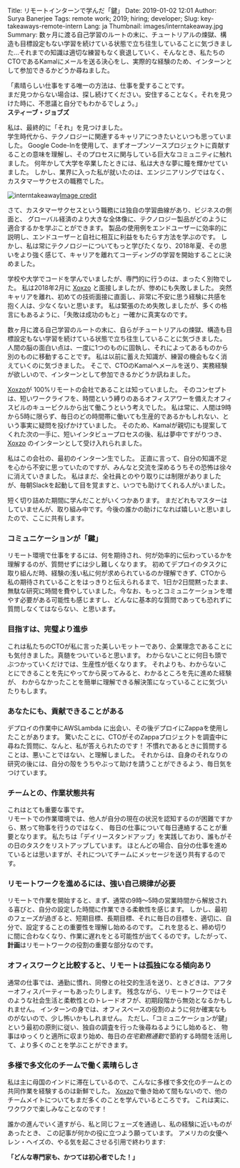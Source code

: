 Title: リモートインターンで学んだ「鍵」
Date: 2019-01-02 12:01
Author: Surya Banerjee
Tags: remote work; 2019; hiring; developer;
Slug: key-takeaways-remote-intern
Lang: ja
Thumbnail: images/interntakeaway.jpg
Summary: 数ヶ月に渡る自己学習のルートの末に、チュートリアルの煉獄、構造も目標設定もない学習を続けている状態で立ち往生していることに気づきました...それまでの知識は適切な練習もなく衰退していく、そんなとき、私たちのCTOであるKamalにメールを送る決心をし、実際的な経験のため、インターンとして参加できるかどうか尋ねました。

「素晴らしい仕事をする唯一の方法は、仕事を愛することです。<br>
まだ見つからない場合は、探し続けてください。安住することなく。それを見つけた時に、不思議と自分でもわかるでしょう。」<br>
**スティーブ・ジョブズ**


私は、最終的に「それ」を見つけました。<br>
学生時代から、テクノロジーに関連するキャリアにつきたいといつも思っていました。
Google Code-Inを使用して、まずオープンソースプロジェクトに貢献することの意味を理解し、そのプロセスに関与している巨大なコミュニティに触れました。
何年かして大学を卒業したときには、私は大きな夢に瞳を輝かせていました。
しかし、業界に入った私が就いたのは、エンジニアリングではなく、カスタマーサクセスの職務でした。

![interntakeaway](/images/interntakeaway.jpg)<a class="caption" href="https://unsplash.com/photos/O_CLjxjzN3M">Image credit</a>

さて、カスタマーサクセスという職務には独自の学習曲線があり、ビジネスの側面と、
グローバル経済のより大きな全体像に、テクノロジー製品がどのように適合するかを学ぶことができます。
製品の使用例をエンドユーザーに効率的に説明し、エンドユーザーと自社に相互に利益をもたらす方法を学ぶのです。
しかし、私は常にテクノロジーについてもっと学びたくなり、2018年夏、その思いをより強く感じて、キャリアを離れてコーディングの学習を開始することに決めました。

学校や大学でコードを学んでいましたが、専門的に行うのは、まったく別物でした。
私は2018年2月に [Xoxzo](https://www.xoxzo.com/ja/) と面接しましたが、惨めにも失敗しました。
突然キャリアを離れ、初めての技術面接に直面し、非常に不安に思う経験に共感を抱く人は、少なくないと思います。
私は緊張のため失敗しましたが、多くの格言にもあるように、「失敗は成功のもと」ー確かに真実なのです。

数ヶ月に渡る自己学習のルートの末に、自らがチュートリアルの煉獄、構造も目標設定もない学習を続けている状態で立ち往生していることに気づきました。
人間の脳の面白い点は、一度に1つのものに固執し、それによってあるものから別のものに移動することです。
私は以前に蓄えた知識が、練習の機会もなく消えていくのに気づきました。
そこで、CTOのKamalへメールを送り、実務経験が欲しいので、インターンとして参加できるかどうか訊ねました。

[Xoxzo](https://www.xoxzo.com/ja)が 100%リモートの会社であることは知っていました。
そのコンセプトは、短いワークライフを、時間という縛りのあるオフィスアワーを備えたオフィスビルのキュービクルから出て働こうという考えでした。
私は常に、人間は9時から5時に限らず、毎日のどの時間帯に働いても生産的であるかもしれない、という事実に疑問を投げかけていました。
そのため、Kamalが親切にも提案してくれた次の一手に、短いインタビュープロセスの後、私は夢中ですがりつき、[Xoxzo](https://www.xoxzo.com/ja) のインターンとして受け入れられました。

私はこの会社の、最初のインターン生でした。
正直に言って、自分の知識不足を心から不安に思っていたのですが、みんなと交流を深めるうちその恐怖は徐々に消えていきました。
私はまだ、全社員とのやり取りには制限がありましたが、毎朝Slackを起動して目を覚ますと、いつでも助けてくれる人がいました。

短く切り詰めた期間に学んだことがいくつかあります。
まだどれもマスターはしていませんが、取り組み中です。今後の誰かの助けになれば嬉しいと思いましたので、ここに共有します。

### コミュニケーションが「鍵」
リモート環境で仕事をするには、何を期待され、何が効率的に伝わっているかを理解するのが、質問せずには少し難しくなります。
初めてデプロイのタスクに取り組んだ時、経験の浅い私に何が求められているのか理解できず、CTOから私の期待されていることをはっきりと伝えられるまで、1日か2日間黙ったまま、無駄な研究に時間を費やしていました。今なお、もっとコミュニケーションを増やす必要がある可能性も感じますし、どんなに基本的な質問であっても恐れずに質問しなくてはならない、と思います。

### 目指すは、完璧より進歩
これは私たちのCTOが私に言った美しいモットーであり、企業理念であることにも気付きました。真髄をついていると思います。
わからないことに何日も頭でぶつかっていくだけでは、生産性が低くなります。
それよりも、わからないことにできることを先にやってから戻ってみると、わかるところを先に進めた経験が、
わからなかったことを簡単に理解できる解決策になっていることに気づいたりもします。

### あなたにも、貢献できることがある
デプロイの作業中にAWSLambda に出会い、その後デプロイにZappaを使用したことがあります。
驚いたことに、CTOがそのZappaプロジェクトを調査中に尋ねた質問に、なんと、私が答えられたのです！
不慣れであるときに質問することは、悪いことではない、と理解しました。
それからは、自身のそれなりの研究の後には、自分の殻をうちやぶって助けを請うことができるよう、毎日気をつけています。

### チームとの、作業状態共有
これはとても重要な事です。<br>
リモートでの作業環境では、他人が自分の現在の状況を認知するのが困難ですから、黙って物事を行うのではなく、
毎日の仕事について毎日連絡することが重要となります。
私たちは「デイリースタンドアップ」を実践しており、誰もがその日のタスクをリストアップしています。
ほとんどの場合、自分の仕事を進めているとは思いますが、それについてチームにメッセージを送り共有するのです。

### リモートワークを進めるには、強い自己規律が必要
リモートで作業を開始すると、まず、通常の9時〜5時の営業時間から解放される喜びと、自分の設定した時間に作業できる柔軟性を感じます。
しかし、最初のフェーズが過ぎると、短期目標、長期目標、それに毎日の目標を、適切に、自分で、設定することの重要性を理解し始めるのです。
これを怠ると、締め切りに間に合わなくなり、作業に遅れをとる可能性が出てくるのです。したがって、**計画**はリモートワークの役割の重要な部分なのです。

### オフィスワークと比較すると、リモートは孤独になる傾向あり
通常の仕事では、通勤に慣れ、同僚との社交的生活を送り、ときどきは、アフターオフィスパーティーもあったりします。
残念ながら、リモートワークではそのような社会生活と柔軟性とのトレードオフが、初期段階から無効となるかもしれません。
インターンの身では、オフィスベースの役割のように何か確実なものがないので、少し怖いかもしれません。
ただし、「コミュニケーションが鍵」という最初の原則に従い、独自の調査を行った後尋ねるようにし始めると、
物事はゆっくりと適所に収まり始め、毎日の*在宅勤務通勤*で節約する時間を活用して、より多くのことを学ぶことができます。

### 多様で多文化のチームで働く素晴らしさ
私は主に母国のインドに滞在しているので、こんなに多様で多文化のチームとの共同作業を経験するのは新鮮でした。
[Xoxzo](https://www.xoxzo.com/ja/)で働き始めて間もないので、他のチームメイトについてもまだ多くのことを学んでいるところです。
これは実に、ワクワクで楽しみなことなのです！

誰かの進んでいく道すがら、私と同じフェーズを通過し、私の経験に近いものがあったとき、
この記事が何かの役に立つよう願っています。
アメリカの女優ヘレン・ヘイズの、やる気を起こさせる引用で終わります:

**「どんな専門家も、かつては初心者でした！」**
